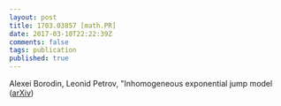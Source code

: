 ```yaml
---
layout: post
title: 1703.03857 [math.PR]
date: 2017-03-10T22:22:39Z
comments: false
tags: publication
published: true
---
```


Alexei Borodin, Leonid Petrov, "Inhomogeneous exponential jump model ([arXiv](http://arxiv.org/abs/1703.03857v1))
